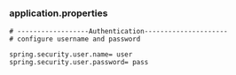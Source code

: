 ### application.properties

    # ------------------Authentication---------------------
    # configure username and password
    
    spring.security.user.name= user
    spring.security.user.password= pass
